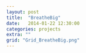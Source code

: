 ```yaml
---
layout: post
title:  "BreatheBig"
date:   2014-01-22 12:30:00
categories: projects
extra: ""
grid: "Grid_BreatheBig.png"
---
```

